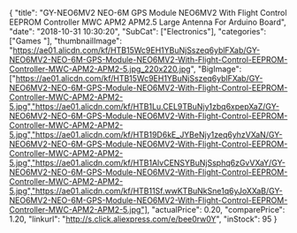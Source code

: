 {
	"title": "GY-NEO6MV2 NEO-6M GPS Module NEO6MV2 With Flight Control EEPROM Controller MWC APM2 APM2.5 Large Antenna For Arduino Board",
	"date": "2018-10-31 10:30:20",
	"SubCat": ["Electronics"],
	"categories": ["Games "],
	"thumbnailImage": "https://ae01.alicdn.com/kf/HTB15Wc9EH1YBuNjSszeq6yblFXab/GY-NEO6MV2-NEO-6M-GPS-Module-NEO6MV2-With-Flight-Control-EEPROM-Controller-MWC-APM2-APM2-5.jpg_220x220.jpg",
	"BigImage": ["https://ae01.alicdn.com/kf/HTB15Wc9EH1YBuNjSszeq6yblFXab/GY-NEO6MV2-NEO-6M-GPS-Module-NEO6MV2-With-Flight-Control-EEPROM-Controller-MWC-APM2-APM2-5.jpg","https://ae01.alicdn.com/kf/HTB1Lu.CEL9TBuNjy1zbq6xpepXaZ/GY-NEO6MV2-NEO-6M-GPS-Module-NEO6MV2-With-Flight-Control-EEPROM-Controller-MWC-APM2-APM2-5.jpg","https://ae01.alicdn.com/kf/HTB19D6kE_JYBeNjy1zeq6yhzVXaN/GY-NEO6MV2-NEO-6M-GPS-Module-NEO6MV2-With-Flight-Control-EEPROM-Controller-MWC-APM2-APM2-5.jpg","https://ae01.alicdn.com/kf/HTB1AlvCENSYBuNjSsphq6zGvVXaY/GY-NEO6MV2-NEO-6M-GPS-Module-NEO6MV2-With-Flight-Control-EEPROM-Controller-MWC-APM2-APM2-5.jpg","https://ae01.alicdn.com/kf/HTB11Sf.wwKTBuNkSne1q6yJoXXaB/GY-NEO6MV2-NEO-6M-GPS-Module-NEO6MV2-With-Flight-Control-EEPROM-Controller-MWC-APM2-APM2-5.jpg"],
	"actualPrice": 0.20,
	"comparePrice": 1.20,
	"linkurl": "http://s.click.aliexpress.com/e/bee0rw0Y",
	"inStock": 95
}
